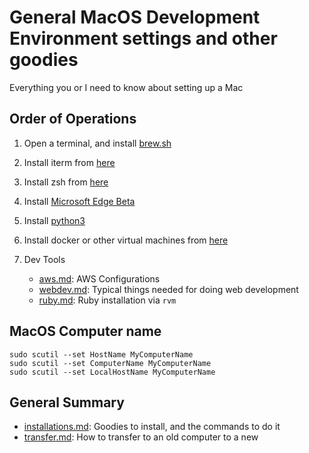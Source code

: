 # General MacOS Development Environment settings and other goodies

Everything you or I need to know about setting up a Mac

## Order of Operations

1. Open a terminal, and install [brew.sh](https://brew.sh/)
2. Install iterm from [here](./iterm.md)
3. Install zsh from [here](/zsh.md)
4. Install [Microsoft Edge Beta](https://www.microsoftedgeinsider.com/en-us/download)
5. Install [python3](./development/python.md)
6. Install docker or other virtual machines from [here](/vm.md)
7. Dev Tools

   - [aws.md](./development/aws.md): AWS Configurations
   - [webdev.md](./development/webdev.md): Typical things needed for doing web development
   - [ruby.md](/ruby.md): Ruby installation via `rvm`

## MacOS Computer name

```shell
sudo scutil --set HostName MyComputerName
sudo scutil --set ComputerName MyComputerName
sudo scutil --set LocalHostName MyComputerName
```

## General Summary

- [installations.md](/installations.md): Goodies to install, and the commands to do it
- [transfer.md](/transfer.md): How to transfer to an old computer to a new
